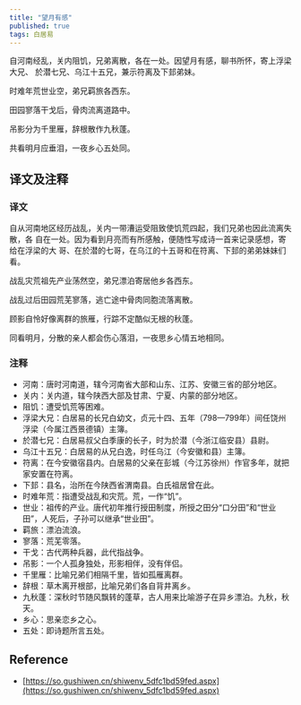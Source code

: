 ```yaml
---
title: "望月有感"
published: true
tags: 白居易
---
```


自河南经乱，关内阻饥，兄弟离散，各在一处。因望月有感，聊书所怀，寄上浮梁大兄、
於潜七兄、乌江十五兄，兼示符离及下邽弟妹。

时难年荒世业空，弟兄羁旅各西东。

田园寥落干戈后，骨肉流离道路中。

吊影分为千里雁，辞根散作九秋蓬。

共看明月应垂泪，一夜乡心五处同。

## 译文及注释

### 译文

自从河南地区经历战乱，关内一带漕运受阻致使饥荒四起，我们兄弟也因此流离失散，各
自在一处。因为看到月亮而有所感触，便随性写成诗一首来记录感想，寄给在浮梁的大
哥、在於潜的七哥，在乌江的十五哥和在符离、下邽的弟弟妹妹们看。

战乱灾荒祖先产业荡然空，弟兄漂泊寄居他乡各西东。

战乱过后田园荒芜寥落，逃亡途中骨肉同胞流落离散。

顾影自怜好像离群的旅雁，行踪不定酷似无根的秋蓬。

同看明月，分散的亲人都会伤心落泪，一夜思乡心情五地相同。

### 注释

- 河南：唐时河南道，辖今河南省大部和山东、江苏、安徽三省的部分地区。
- 关内：关内道，辖今陕西大部及甘肃、宁夏、内蒙的部分地区。
- 阻饥：遭受饥荒等困难。
- 浮梁大兄：白居易的长兄白幼文，贞元十四、五年（798—799年）间任饶州浮梁（今属江西景德镇）主簿。
- 於潜七兄：白居易叔父白季康的长子，时为於潜（今浙江临安县）县尉。
- 乌江十五兄：白居易的从兄白逸，时任乌江（今安徽和县）主簿。
- 符离：在今安徽宿县内。白居易的父亲在彭城（今江苏徐州）作官多年，就把家安置在符离。
- 下邽：县名，治所在今陕西省渭南县。白氏祖居曾在此。
- 时难年荒：指遭受战乱和灾荒。荒，一作“饥”。
- 世业：祖传的产业。唐代初年推行授田制度，所授之田分“口分田”和“世业田”，人死后，子孙可以继承“世业田”。
- 羁旅：漂泊流浪。
- 寥落：荒芜零落。
- 干戈：古代两种兵器，此代指战争。
- 吊影：一个人孤身独处，形影相伴，没有伴侣。
- 千里雁：比喻兄弟们相隔千里，皆如孤雁离群。
- 辞根：草木离开根部，比喻兄弟们各自背井离乡。
- 九秋蓬：深秋时节随风飘转的蓬草，古人用来比喻游子在异乡漂泊。九秋，秋天。
- 乡心：思亲恋乡之心。
- 五处：即诗题所言五处。

## Reference

- [https://so.gushiwen.cn/shiwenv_5dfc1bd59fed.aspx](https://so.gushiwen.cn/shiwenv_5dfc1bd59fed.aspx)